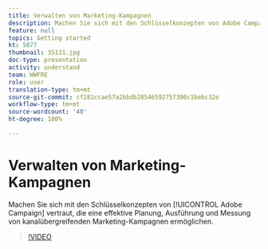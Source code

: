 ```yaml
---
title: Verwalten von Marketing-Kampagnen
description: Machen Sie sich mit den Schlüsselkonzepten von Adobe Campaign vertraut, die eine effektive Planung, Ausführung und Messung von kanalübergreifenden Marketing-Kampagnen ermöglichen.
feature: null
topics: Getting started
kt: 5077
thumbnail: 35131.jpg
doc-type: presentation
activity: understand
team: WWFRE
role: user
translation-type: tm+mt
source-git-commit: cf282ccae57a2bbdb28546592757300c1bebc32e
workflow-type: tm+mt
source-wordcount: '40'
ht-degree: 100%

---
```



# Verwalten von Marketing-Kampagnen

Machen Sie sich mit den Schlüsselkonzepten von [!UICONTROL Adobe Campaign] vertraut, die eine effektive Planung, Ausführung und Messung von kanalübergreifenden Marketing-Kampagnen ermöglichen.

>[!VIDEO](https://video.tv.adobe.com/v/35131?quality=12)
